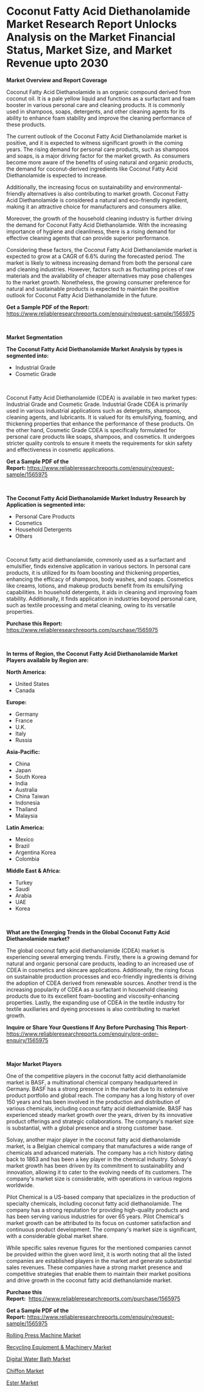 <p><h1>Coconut Fatty Acid Diethanolamide Market Research Report Unlocks Analysis on the Market Financial Status, Market Size, and Market Revenue upto 2030</h1></p><p><strong>Market Overview and Report Coverage</strong></p>
<p><p>Coconut Fatty Acid Diethanolamide is an organic compound derived from coconut oil. It is a pale yellow liquid and functions as a surfactant and foam booster in various personal care and cleaning products. It is commonly used in shampoos, soaps, detergents, and other cleaning agents for its ability to enhance foam stability and improve the cleaning performance of these products.</p><p>The current outlook of the Coconut Fatty Acid Diethanolamide market is positive, and it is expected to witness significant growth in the coming years. The rising demand for personal care products, such as shampoos and soaps, is a major driving factor for the market growth. As consumers become more aware of the benefits of using natural and organic products, the demand for coconut-derived ingredients like Coconut Fatty Acid Diethanolamide is expected to increase.</p><p>Additionally, the increasing focus on sustainability and environmental-friendly alternatives is also contributing to market growth. Coconut Fatty Acid Diethanolamide is considered a natural and eco-friendly ingredient, making it an attractive choice for manufacturers and consumers alike.</p><p>Moreover, the growth of the household cleaning industry is further driving the demand for Coconut Fatty Acid Diethanolamide. With the increasing importance of hygiene and cleanliness, there is a rising demand for effective cleaning agents that can provide superior performance.</p><p>Considering these factors, the Coconut Fatty Acid Diethanolamide market is expected to grow at a CAGR of 6.6% during the forecasted period. The market is likely to witness increasing demand from both the personal care and cleaning industries. However, factors such as fluctuating prices of raw materials and the availability of cheaper alternatives may pose challenges to the market growth. Nonetheless, the growing consumer preference for natural and sustainable products is expected to maintain the positive outlook for Coconut Fatty Acid Diethanolamide in the future.</p></p>
<p><strong>Get a Sample PDF of the Report:</strong> <a href="https://www.reliableresearchreports.com/enquiry/request-sample/1565975">https://www.reliableresearchreports.com/enquiry/request-sample/1565975</a></p>
<p>&nbsp;</p>
<p><strong>Market Segmentation</strong></p>
<p><strong>The Coconut Fatty Acid Diethanolamide Market Analysis by types is segmented into:</strong></p>
<p><ul><li>Industrial Grade</li><li>Cosmetic Grade</li></ul></p>
<p>&nbsp;</p>
<p><p>Coconut Fatty Acid Diethanolamide (CDEA) is available in two market types: Industrial Grade and Cosmetic Grade. Industrial Grade CDEA is primarily used in various industrial applications such as detergents, shampoos, cleaning agents, and lubricants. It is valued for its emulsifying, foaming, and thickening properties that enhance the performance of these products. On the other hand, Cosmetic Grade CDEA is specifically formulated for personal care products like soaps, shampoos, and cosmetics. It undergoes stricter quality controls to ensure it meets the requirements for skin safety and effectiveness in cosmetic applications.</p></p>
<p><strong>Get a Sample PDF of the Report:</strong>&nbsp;<a href="https://www.reliableresearchreports.com/enquiry/request-sample/1565975">https://www.reliableresearchreports.com/enquiry/request-sample/1565975</a></p>
<p>&nbsp;</p>
<p><strong>The Coconut Fatty Acid Diethanolamide Market Industry Research by Application is segmented into:</strong></p>
<p><ul><li>Personal Care Products</li><li>Cosmetics</li><li>Household Detergents</li><li>Others</li></ul></p>
<p>&nbsp;</p>
<p><p>Coconut fatty acid diethanolamide, commonly used as a surfactant and emulsifier, finds extensive application in various sectors. In personal care products, it is utilized for its foam boosting and thickening properties, enhancing the efficacy of shampoos, body washes, and soaps. Cosmetics like creams, lotions, and makeup products benefit from its emulsifying capabilities. In household detergents, it aids in cleaning and improving foam stability. Additionally, it finds application in industries beyond personal care, such as textile processing and metal cleaning, owing to its versatile properties.</p></p>
<p><strong>Purchase this Report:</strong>&nbsp; <a href="https://www.reliableresearchreports.com/purchase/1565975">https://www.reliableresearchreports.com/purchase/1565975</a></p>
<p>&nbsp;</p>
<p><strong>In terms of Region, the Coconut Fatty Acid Diethanolamide Market Players available by Region are:</strong></p>
<p>
    <p> <strong> North America: </strong>
        <ul>
            <li>United States</li>
            <li>Canada</li>
        </ul>
        </p> 
    <p> <strong> Europe: </strong>
        <ul>
            <li>Germany</li>
            <li>France</li>
            <li>U.K.</li>
            <li>Italy</li>
            <li>Russia</li>
        </ul>
        </p> 
    <p> <strong> Asia-Pacific: </strong>
        <ul>
            <li>China</li>
            <li>Japan</li>
            <li>South Korea</li>
            <li>India</li>
            <li>Australia</li>
            <li>China Taiwan</li>
            <li>Indonesia</li>
            <li>Thailand</li>
            <li>Malaysia</li>
        </ul>
        </p> 
    <p> <strong> Latin America: </strong>
        <ul>
            <li>Mexico</li>
            <li>Brazil</li>
            <li>Argentina Korea</li>
            <li>Colombia</li>
        </ul>
        </p> 
    <p> <strong> Middle East & Africa: </strong>
        <ul>
            <li>Turkey</li>
            <li>Saudi</li>
            <li>Arabia</li>
            <li>UAE</li>
            <li>Korea</li>
        </ul>
    </p>
    </p>
<p>&nbsp;</p>
<p><strong>What are the Emerging Trends in the Global Coconut Fatty Acid Diethanolamide market?</strong></p>
<p><p>The global coconut fatty acid diethanolamide (CDEA) market is experiencing several emerging trends. Firstly, there is a growing demand for natural and organic personal care products, leading to an increased use of CDEA in cosmetics and skincare applications. Additionally, the rising focus on sustainable production processes and eco-friendly ingredients is driving the adoption of CDEA derived from renewable sources. Another trend is the increasing popularity of CDEA as a surfactant in household cleaning products due to its excellent foam-boosting and viscosity-enhancing properties. Lastly, the expanding use of CDEA in the textile industry for textile auxiliaries and dyeing processes is also contributing to market growth.</p></p>
<p><strong>Inquire or Share Your Questions If Any Before Purchasing This Report</strong>- <a href="https://www.reliableresearchreports.com/enquiry/pre-order-enquiry/1565975">https://www.reliableresearchreports.com/enquiry/pre-order-enquiry/1565975</a></p>
<p>&nbsp;</p>
<p><strong>Major Market Players</strong></p>
<p><p>One of the competitive players in the coconut fatty acid diethanolamide market is BASF, a multinational chemical company headquartered in Germany. BASF has a strong presence in the market due to its extensive product portfolio and global reach. The company has a long history of over 150 years and has been involved in the production and distribution of various chemicals, including coconut fatty acid diethanolamide. BASF has experienced steady market growth over the years, driven by its innovative product offerings and strategic collaborations. The company's market size is substantial, with a global presence and a strong customer base.</p><p>Solvay, another major player in the coconut fatty acid diethanolamide market, is a Belgian chemical company that manufactures a wide range of chemicals and advanced materials. The company has a rich history dating back to 1863 and has been a key player in the chemical industry. Solvay's market growth has been driven by its commitment to sustainability and innovation, allowing it to cater to the evolving needs of its customers. The company's market size is considerable, with operations in various regions worldwide.</p><p>Pilot Chemical is a US-based company that specializes in the production of specialty chemicals, including coconut fatty acid diethanolamide. The company has a strong reputation for providing high-quality products and has been serving various industries for over 65 years. Pilot Chemical's market growth can be attributed to its focus on customer satisfaction and continuous product development. The company's market size is significant, with a considerable global market share.</p><p>While specific sales revenue figures for the mentioned companies cannot be provided within the given word limit, it is worth noting that all the listed companies are established players in the market and generate substantial sales revenues. These companies have a strong market presence and competitive strategies that enable them to maintain their market positions and drive growth in the coconut fatty acid diethanolamide market.</p></p>
<p><strong>Purchase this Report:</strong>&nbsp;&nbsp;<a href="https://www.reliableresearchreports.com/purchase/1565975">https://www.reliableresearchreports.com/purchase/1565975</a></p>
<p></p>
<p><strong>Get a Sample PDF of the Report:</strong>&nbsp;<a href="https://www.reliableresearchreports.com/enquiry/request-sample/1565975">https://www.reliableresearchreports.com/enquiry/request-sample/1565975</a></p>
<p><p><a href="https://medium.com/@angelaarnold1941/rolling-press-machine-market-trends-forecast-and-competitive-analysis-to-2030-0463913e99b4">Rolling Press Machine Market</a></p><p><a href="https://medium.com/@judithhoffman05/decoding-recycling-equipment-machinery-market-metrics-market-share-trends-and-growth-patterns-737b34a82c91">Recycling Equipment & Machinery Market</a></p><p><a href="https://medium.com/@kimberlymontgomery2004/digital-water-bath-market-comprehensive-assessment-by-type-application-and-geography-c533fea17dbd">Digital Water Bath Market</a></p><p><a href="https://github.com/ambrozg/Market-Research-Report-List-1/blob/main/chiffon-market.md">Chiffon Market</a></p><p><a href="https://github.com/gshchiplitsov/Market-Research-Report-List-1/blob/main/ester-market.md">Ester Market</a></p></p>
